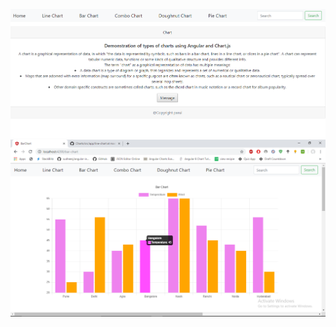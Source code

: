 ![](https://github.com/ParulPetal/Charts/blob/master/home.PNG)
![](https://github.com/ParulPetal/Charts/blob/master/bar.png)

